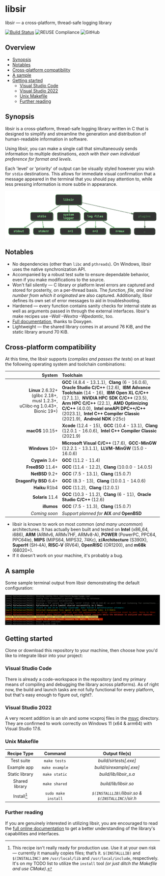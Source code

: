 # libsir

libsir &mdash; a cross-platform, thread-safe logging library

<!-- SPDX-License-Identifier: MIT -->
<!-- Copyright (c) 2018-current Ryan M. Lederman <lederman@gmail.com> -->

 [![Build Status](https://app.travis-ci.com/aremmell/libsir.svg?branch=master)](https://app.travis-ci.com/aremmell/libsir) ![REUSE Compliance](https://img.shields.io/reuse/compliance/github.com%2Faremmell%2Flibsir?label=REUSE3&color=2340b911)
 ![GitHub](https://img.shields.io/github/license/aremmell/libsir?color=%2340b911)

## Overview

<!-- toc -->

- [Synopsis](#synopsis)
- [Notables](#notables)
- [Cross-platform compatibility](#cross-platform-compatibility)
- [A sample](#a-sample)
- [Getting started](#getting-started)
  * [Visual Studio Code](#visual-studio-code)
  * [Visual Studio 2022](#visual-studio-2022)
  * [Unix Makefile](#unix-makefile)
  * [Further reading](#further-reading)

<!-- tocstop -->

## Synopsis

libsir is a cross-platform, thread-safe logging library written in C that is designed to simplify and streamline the generation and distribution of human-readable information in software.

Using libsir, you can make a single call that simultaneously sends information to multiple destinations, _each with their own individual preference for format and levels_.

Each 'level' or 'priority' of output can be visually styled however you wish for `stdio` destinations. This allows for immediate visual confirmation that a message appeared in the terminal that you should pay attention to, while less pressing information is more subtle in appearance.

![libsir visual graph](./docs/res/libsir-alpha.gif)

## Notables

- No dependencies (other than `libc` and `pthreads`). On Windows, libsir uses the native synchronization API.
- Accompanied by a robust test suite to ensure dependable behavior, even if you make modifications to the source.
- Won't fail silently &mdash; C library or platform level errors are captured and stored for posterity, on a per-thread basis. The _function, file, and line number from which it originated_ are also captured. Additionally, libsir defines its own set of error messages to aid in troubleshooting.
- Hardened &mdash; every function contains sanity checks for internal state as well as arguments passed in through the external interfaces. libsir's make recipes use _&ndash;Wall &ndash;Wextra &ndash;Wpedantic_, too.
- [Full documentation](https://libsir.rml.dev), thanks to Doxygen.
- Lightweight &mdash; the shared library comes in at around 76&nbsp;KiB, and the static library around 70&nbsp;KiB.

## Cross-platform compatibility

At this time, the libsir supports (*compiles and passes the tests*) on at least the following operating system and toolchain combinations:

| System | Toolchain |
| ------:|:--------- |
| **Linux**&nbsp;2.6.32+<br>(glibc&nbsp;2.18+, musl&nbsp;1.2.3+, uClibc‑ng&nbsp;1.0.43+, Bionic&nbsp;19+) | **GCC** (4.8.4 - 13.1.1),&nbsp; **Clang** (6 - 16.0.6),&nbsp; **Oracle Studio C/C++** (12.6),&nbsp; **IBM Advance Toolchain** (14 - 16),&nbsp; **IBM Open XL C/C++** (17.1.1),&nbsp; **NVIDIA HPC SDK C/C++** (23.5),&nbsp; **Arm HPC C/C++** (22.1),&nbsp; **AMD Optimizing C/C++** (4.0.0),&nbsp; **Intel oneAPI DPC++/C++** (2023.1),&nbsp; **Intel C++ Compiler Classic** (2021.9),&nbsp; **Android NDK** (r25c) |
| **macOS**&nbsp;10.15+ | **Xcode** (12.4 - 15),&nbsp; **GCC** (10.4 - 13.1),&nbsp; **Clang** (12.0.1 - 16.0.6),&nbsp; **Intel C++ Compiler Classic** (2021.9) |
| **Windows**&nbsp;10+ | **Microsoft Visual C/C++** (17.6),&nbsp; **GCC-MinGW** (12.2.1 - 13.1.1),&nbsp; **LLVM-MinGW** (15.0 - 16.0.6) |
| **Cygwin**&nbsp;3.4+ | **GCC** (11.2 - 11.4) |
| **FreeBSD**&nbsp;11.4+ | **GCC** (11.4 - 12.2),&nbsp; **Clang** (10.0.0 - 14.0.5) |
| **NetBSD**&nbsp;9.2+ | **GCC** (7.5 - 13.1),&nbsp; **Clang** (15.0.7) |
| **DragonFly**&nbsp;**BSD**&nbsp;6.4+ | **GCC** (8.3 - 13),&nbsp; **Clang** (10.0.1 - 14.0.6) |
| **Haiku**&nbsp;R1b4 | **GCC** (11.2),&nbsp; **Clang** (12.0.1) |
| **Solaris**&nbsp;11.4 | **GCC** (10.3 - 11.2),&nbsp; **Clang** (6 - 11),&nbsp; **Oracle Studio C/C++** (12.6) |
| **illumos** | **GCC** (7.5 - 11.3),&nbsp; **Clang** (15.0.7) |
| *Coming soon* | *Support planned for* **AIX** *and* **OpenBSD** |

* libsir is known to work on most common (*and many uncommon*) architectures. It has actually been built and tested on **Intel** (x86\_64, i686), **ARM** (ARMv6, ARMv7HF, ARMv8-A), **POWER** (PowerPC, PPC64, PPC64le), **MIPS** (MIPS64, MIPS32, 74Kc), **z/Architecture** (S390X), **SuperH** (SH‑4A), **RISC‑V** (RV64), **OpenRISC** (OR1200), and **m68k** (68020+).
* If it doesn't work on your machine, it's probably a bug.

## A sample

Some sample terminal output from libsir demonstrating the default configuration:

![sample terminal output](./docs/res/sample-terminal.gif)

## Getting started

Clone or download this repository to your machine, then choose how you'd like to integrate libsir into your project:

### Visual Studio Code

There is already a code-workspace in the repository (and my primary means of compiling and debugging the library across platforms). As of right now, the build and launch tasks are not fully functional for every platform, but that's easy enough to figure out, right?.

### Visual Studio 2022

A very recent addition is an sln and some vcxproj files in the [msvc](./msvc) directory. They are confirmed to work correctly on Windows 11 (x64 &amp; arm64) with Visual Studio 17.6.

### Unix Makefile

| Recipe Type    |    Command          |       Output file(s)                                          |
| :------------: | :-----------------: | :-----------------------------------------------------------: |
| Test suite     |  `make tests`       |                  _build/sirtests[.exe]_                       |
| Example app    | `make example`      |                  _build/sirexample[.exe]_                     |
| Static library |    `make static`    |                   _build/lib/libsir_s.a_                      |
| Shared library |    `make shared`    |                    _build/lib/libsir.so_                      |
|  Install[^1]   | `sudo make install` |    _`$(INSTALLLIB)`/libsir.so  &amp; `$(INSTALLINC)`/sir.h_   |

[^1]: This recipe isn't really ready for production use. Use it at your own risk &mdash; currently it manually copies files; that’s it. `$(INSTALLLIB)` and `$(INSTALLINC)` are `/usr/local/lib` and `/usr/local/include`, respectively. It's on my TODO list to utilize the `install` tool _(or just ditch the Makefile and use CMake)_.

### Further reading

If you are genuinely interested in utilizing libsir, you are encouraged to read the [full online documentation](https://libsir.rml.dev) to get a better understanding of the library's capabilities and interfaces.
